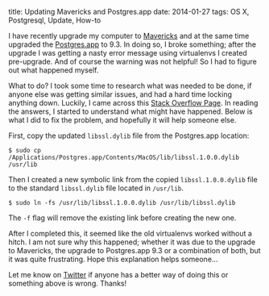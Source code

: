 title: Updating Mavericks and Postgres.app
date: 2014-01-27
tags: OS X, Postgresql, Update, How-to

I have recently upgrade my computer to [Mavericks](http://www.apple.com/osx/) and at the same time upgraded the [Postgres.app](http://www.postgresapp.com/) to 9.3. In doing so, I broke something; after the upgrade I was getting a nasty error message using virtualenvs I created pre-upgrade. And of course the warning was not helpful! So I had to figure out what happened myself.

What to do? I took some time to research what was needed to be done, if anyone else was getting similar issues, and had a hard time locking anything down.  Luckily, I came across this [Stack Overflow Page](http://stackoverflow.com/questions/11538249/python-pip-install-psycopg2-install-error). In reading the answers, I started to understand what might have happened. Below is what I did to fix the problem, and hopefully it will help someone else.

First, copy the updated `libssl.dylib` file from the Postgres.app location:

    $ sudo cp /Applications/Postgres.app/Contents/MacOS/lib/libssl.1.0.0.dylib /usr/lib

Then I created a new symbolic link from the copied `libssl.1.0.0.dylib` file to the standard `libssl.dylib` file located in `/usr/lib`.

    $ sudo ln -fs /usr/lib/libssl.1.0.0.dylib /usr/lib/libssl.dylib

The `-f` flag will remove the existing link before creating the new one.

After I completed this, it seemed like the old virtualenvs worked without a hitch. I am not sure why this happened; whether it was due to the upgrade to Mavericks, the upgrade to Postgres.app 9.3 or a combination of both, but it was quite frustrating. Hope this explanation helps someone...

Let me know on [Twitter](https://twitter.com/joshfinnie) if anyone has a better way of doing this or something above is wrong. Thanks!
